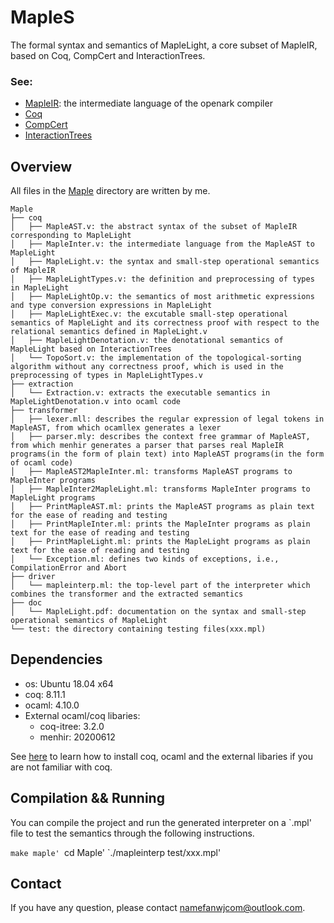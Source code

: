 # MapleS
The formal syntax and semantics of MapleLight, a core subset of MapleIR, based on Coq, CompCert and InteractionTrees.

### See:
- [MapleIR](https://gitee.com/openarkcompiler-incubator/mapleall/blob/master/doc/maple_ir_spec.md): the intermediate language of the openark compiler
- [Coq](https://coq.inria.fr/)
- [CompCert](http://compcert.inria.fr/)
- [InteractionTrees](https://github.com/DeepSpec/InteractionTrees)

## Overview
All files in the [Maple](https://github.com/namefanwjcom/MapleS/tree/master/Maple) directory are written by me.

```
Maple
├── coq
│   ├── MapleAST.v: the abstract syntax of the subset of MapleIR corresponding to MapleLight
│   ├── MapleInter.v: the intermediate language from the MapleAST to MapleLight
│   ├── MapleLight.v: the syntax and small-step operational semantics of MapleIR
│   ├── MapleLightTypes.v: the definition and preprocessing of types in MapleLight
│   ├── MapleLightOp.v: the semantics of most arithmetic expressions and type conversion expressions in MapleLight
│   ├── MapleLightExec.v: the excutable small-step operational semantics of MapleLight and its correctness proof with respect to the relational semantics defined in MapleLight.v
│   ├── MapleLightDenotation.v: the denotational semantics of MapleLight based on InteractionTrees
│   └── TopoSort.v: the implementation of the topological-sorting algorithm without any correctness proof, which is used in the preprocessing of types in MapleLightTypes.v
├── extraction
│   └── Extraction.v: extracts the executable semantics in MapleLightDenotation.v into ocaml code
├── transformer
│   ├── lexer.mll: describes the regular expression of legal tokens in MapleAST, from which ocamllex generates a lexer
│   ├── parser.mly: describes the context free grammar of MapleAST, from which menhir generates a parser that parses real MapleIR programs(in the form of plain text) into MapleAST programs(in the form of ocaml code)
│   ├── MapleAST2MapleInter.ml: transforms MapleAST programs to MapleInter programs
│   ├── MapleInter2MapleLight.ml: transforms MapleInter programs to MapleLight programs
│   ├── PrintMapleAST.ml: prints the MapleAST programs as plain text for the ease of reading and testing
│   ├── PrintMapleInter.ml: prints the MapleInter programs as plain text for the ease of reading and testing
│   ├── PrintMapleLight.ml: prints the MapleLight programs as plain text for the ease of reading and testing
│   └── Exception.ml: defines two kinds of exceptions, i.e., CompilationError and Abort
├── driver
│   └── mapleinterp.ml: the top-level part of the interpreter which combines the transformer and the extracted semantics
├── doc
│   └── MapleLight.pdf: documentation on the syntax and small-step operational semantics of MapleLight
└── test: the directory containing testing files(xxx.mpl)
```

## Dependencies
- os: Ubuntu 18.04 x64
- coq: 8.11.1
- ocaml: 4.10.0
- External ocaml/coq libaries:
  * coq-itree: 3.2.0
  * menhir: 20200612

See [here](https://coq.inria.fr/opam-using.html) to learn how to install coq, ocaml and the external libaries if you are not familiar with coq.

## Compilation && Running
You can compile the project and run the generated interpreter on a `.mpl' file to test the semantics through the following instructions.

`make maple'
`cd Maple'
`./mapleinterp test/xxx.mpl'

## Contact
If you have any question, please contact namefanwjcom@outlook.com.
